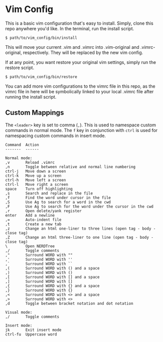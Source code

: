 Vim Config
==========

This is a basic vim configuration that's easy to install. Simply, clone this
repo anywhere you'd like. In the terminal, run the install script.

```
$ path/to/vim_config/bin/install
```

This will move your current .vim and .vimrc into .vim-original and
.vimrc-original, respectively. They will be replaced by the new vim config.

If at any point, you want restore your original vim settings, simply run the
restore script.

```
$ path/to/vim_config/bin/restore
```

You can add more vim configurations to the vimrc file in this repo, as the
vimrc file in here will be symbolically linked to your local .vimrc file after
running the install script.

Custom Mappings
---------------

The `<leader>` key is set to comma (`,`). This is used to namespace custom
commands in normal mode. The `f` key in conjunction with `ctrl` is used for
namespacing custom commands in insert mode.

```
Command  Action
-------  ------

Normal mode:
,v       Reload .vimrc
,n       Toggle between relative and normal line numbering
ctrl-j   Move down a screen
ctrl-k   Move up a screen
ctrl-h   Move left a screen
ctrl-l   Move right a screen
space    Turn off highlighting
,s       Search and replace in the file
,f       Find the word under cursor in the file
,S       Use Ag to search for a word in the cwd
,F       Use Ag to search for the word under the cursor in the cwd
,r       Open delete/yank register
enter    Add a newline
,=       Auto-indent file
,t       Create a new tab
,z       Change an html one-liner to three lines (open tag - body - close tag)
,Z       Change an html three-liner to one line (open tag - body - close tag)
\        Open NERDTree
,/       Toggle comments
,"       Surround WORD with ""
,'       Surround WORD with ''
,`       Surround WORD with ``
,(       Surround WORD with () and a space
,)       Surround WORD with ()
,[       Surround WORD with [] and a space
,]       Surround WORD with []
,{       Surround WORD with {} and a space
,}       Surround WORD with {}
,<       Surround WORD with <> and a space
,>       Surround WORD with <>
,d       Toggle between bracket notation and dot notation

Visual mode:
,/       Toggle comments

Insert mode:
jk       Exit insert mode
ctrl-fu  Uppercase word
```
